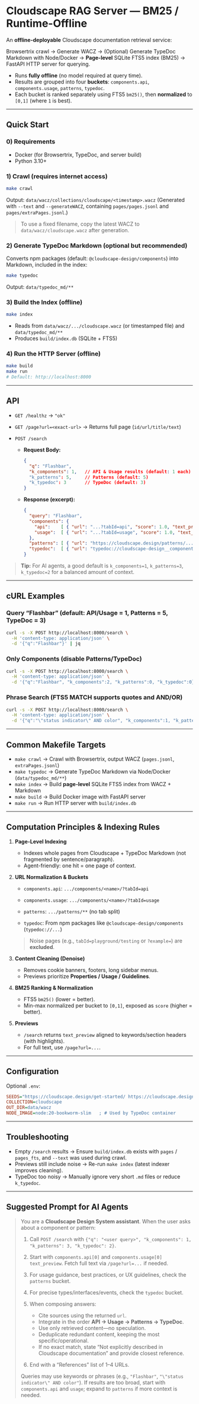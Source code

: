 # Cloudscape RAG Server — BM25 / Runtime-Offline

An **offline-deployable** Cloudscape documentation retrieval service:

Browsertrix crawl → Generate WACZ → (Optional) Generate TypeDoc Markdown with Node/Docker → **Page-level** SQLite FTS5 index (BM25) → FastAPI HTTP server for querying.

* Runs **fully offline** (no model required at query time).
* Results are grouped into four **buckets**: `components.api`, `components.usage`, `patterns`, `typedoc`.
* Each bucket is ranked separately using FTS5 `bm25()`, then **normalized** to `[0,1]` (where `1` is best).

---

## Quick Start

### 0) Requirements

* Docker (for Browsertrix, TypeDoc, and server build)
* Python 3.10+

### 1) Crawl (requires internet access)

```bash
make crawl
```

Output: `data/wacz/collections/cloudscape/<timestamp>.wacz`
(Generated with `--text` and `--generateWACZ`, containing `pages/pages.jsonl` and `pages/extraPages.jsonl`.)

> To use a fixed filename, copy the latest WACZ to `data/wacz/cloudscape.wacz` after generation.

### 2) Generate TypeDoc Markdown (optional but recommended)

Converts npm packages (default: `@cloudscape-design/components`) into Markdown, included in the index:

```bash
make typedoc
```

Output: `data/typedoc_md/**`

### 3) Build the Index (offline)

```bash
make index
```

* Reads from `data/wacz/.../cloudscape.wacz` (or timestamped file) and `data/typedoc_md/**`
* Produces `build/index.db` (SQLite + FTS5)

### 4) Run the HTTP Server (offline)

```bash
make build
make run
# Default: http://localhost:8000
```

---

## API

* `GET /healthz` → `"ok"`
* `GET /page?url=<exact-url>` → Returns full page (`id/url/title/text`)
* `POST /search`

  * **Request Body:**

    ```json
    {
      "q": "Flashbar",
      "k_components": 1,   // API & Usage results (default: 1 each)
      "k_patterns": 5,     // Patterns (default: 5)
      "k_typedoc": 3       // TypeDoc (default: 3)
    }
    ```

  * **Response (excerpt):**

    ```json
    {
      "query": "Flashbar",
      "components": {
        "api":    [ { "url": "...?tabId=api", "score": 1.0, "text_preview": "...", "text_len": 7784 } ],
        "usage":  [ { "url": "...?tabId=usage", "score": 1.0, "text_preview": "...", "text_len": 9644 } ]
      },
      "patterns": [ { "url": "https://cloudscape.design/patterns/...", "score": 0.73, "text_preview": "..." } ],
      "typedoc":  [ { "url": "typedoc://cloudscape-design__components/...", "score": 0.92, "text_preview": "..." } ]
    }
    ```

> **Tip:** For AI agents, a good default is `k_components=1`, `k_patterns=3`, `k_typedoc=2` for a balanced amount of context.

---

## cURL Examples

### Query “Flashbar” (default: API/Usage = 1, Patterns = 5, TypeDoc = 3)

```bash
curl -s -X POST http://localhost:8000/search \
  -H 'content-type: application/json' \
  -d '{"q":"Flashbar"}' | jq
```

### Only Components (disable Patterns/TypeDoc)

```bash
curl -s -X POST http://localhost:8000/search \
  -H 'content-type: application/json' \
  -d '{"q":"Flashbar", "k_components":2, "k_patterns":0, "k_typedoc":0}' | jq
```

### Phrase Search (FTS5 MATCH supports quotes and AND/OR)

```bash
curl -s -X POST http://localhost:8000/search \
  -H 'content-type: application/json' \
  -d '{"q":"\"status indicator\" AND color", "k_components":1, "k_patterns":3, "k_typedoc":0}' | jq
```

---

## Common Makefile Targets

* `make crawl` → Crawl with Browsertrix, output WACZ (`pages.jsonl`, `extraPages.jsonl`)
* `make typedoc` → Generate TypeDoc Markdown via Node/Docker (`data/typedoc_md/**`)
* `make index` → Build **page-level** SQLite FTS5 index from WACZ + Markdown
* `make build` → Build Docker image with FastAPI server
* `make run` → Run HTTP server with `build/index.db`

---

## Computation Principles & Indexing Rules

1. **Page-Level Indexing**

   * Indexes whole pages from Cloudscape + TypeDoc Markdown (not fragmented by sentence/paragraph).
   * Agent-friendly: one hit = one page of context.

2. **URL Normalization & Buckets**

   * `components.api`: `.../components/<name>/?tabId=api`

   * `components.usage`: `.../components/<name>/?tabId=usage`

   * `patterns`: `.../patterns/**` (no tab split)

   * `typedoc`: From npm packages like `@cloudscape-design/components` (`typedoc://...`)

   > Noise pages (e.g., `tabId=playground/testing` or `?example=`) are **excluded**.

3. **Content Cleaning (Denoise)**

   * Removes cookie banners, footers, long sidebar menus.
   * Previews prioritize **Properties / Usage / Guidelines**.

4. **BM25 Ranking & Normalization**

   * FTS5 `bm25()` (lower = better).
   * Min-max normalized per bucket to `[0,1]`, exposed as `score` (higher = better).

5. **Previews**

   * `/search` returns `text_preview` aligned to keywords/section headers (with highlights).
   * For full text, use `/page?url=...`.

---

## Configuration

Optional `.env`:

```ini
SEEDS="https://cloudscape.design/get-started/ https://cloudscape.design/components/ https://cloudscape.design/patterns/"
COLLECTION=cloudscape
OUT_DIR=data/wacz
NODE_IMAGE=node:20-bookworm-slim   ; # Used by TypeDoc container
```

---

## Troubleshooting

* Empty `/search` results → Ensure `build/index.db` exists with `pages` / `pages_fts`, and `--text` was used during crawl.
* Previews still include noise → Re-run `make index` (latest indexer improves cleaning).
* TypeDoc too noisy → Manually ignore very short `.md` files or reduce `k_typedoc`.

---

## Suggested Prompt for AI Agents

> You are a **Cloudscape Design System assistant**. When the user asks about a component or pattern:
>
> 1. Call `POST /search` with `{"q": "<user query>", "k_components": 1, "k_patterns": 3, "k_typedoc": 2}`.
> 2. Start with `components.api[0]` and `components.usage[0]` `text_preview`. Fetch full text via `/page?url=...` if needed.
> 3. For usage guidance, best practices, or UX guidelines, check the `patterns` bucket.
> 4. For precise types/interfaces/events, check the `typedoc` bucket.
> 5. When composing answers:
>
>    * Cite sources using the returned `url`.
>    * Integrate in the order **API → Usage → Patterns → TypeDoc**.
>    * Use only retrieved content—no speculation.
>    * Deduplicate redundant content, keeping the most specific/operational.
>    * If no exact match, state “Not explicitly described in Cloudscape documentation” and provide closest reference.
> 6. End with a “References” list of 1–4 URLs.
>
> Queries may use keywords or phrases (e.g., `"Flashbar"`, `"\"status indicator\" AND color"`). If results are too broad, start with `components.api` and `usage`; expand to `patterns` if more context is needed.
